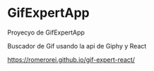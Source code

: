 # GifExpertApp

Proyecyo de GifExpertApp

Buscador de Gif usando la api de Giphy y React

https://romerorei.github.io/gif-expert-react/
